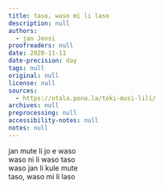```yaml
---
title: taso, waso mi li laso
description: null
authors:
  - jan Jensi
proofreaders: null
date: 2020-11-11
date-precision: day
tags: null
original: null
license: null
sources:
  - https://utala.pona.la/toki-musi-lili/
archives: null
preprocessing: null
accessibility-notes: null
notes: null
---
```


jan mute li jo e waso  
waso ni li waso taso  
waso jan li kule mute  
taso, waso mi li laso